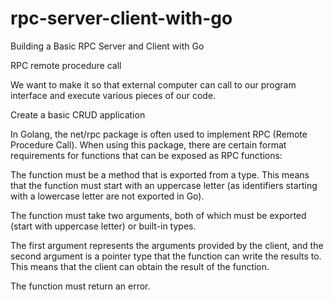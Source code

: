 # rpc-server-client-with-go
Building a Basic RPC Server and Client with Go


RPC remote procedure call

We want to make it so that external computer can call to our program interface and execute various pieces of our code.

Create a basic CRUD application 


In Golang, the net/rpc package is often used to implement RPC (Remote Procedure Call). When using this package, there are certain format requirements for functions that can be exposed as RPC functions:

The function must be a method that is exported from a type. This means that the function must start with an uppercase letter (as identifiers starting with a lowercase letter are not exported in Go).

The function must take two arguments, both of which must be exported (start with uppercase letter) or built-in types.

The first argument represents the arguments provided by the client, and the second argument is a pointer type that the function can write the results to. This means that the client can obtain the result of the function.

The function must return an error.